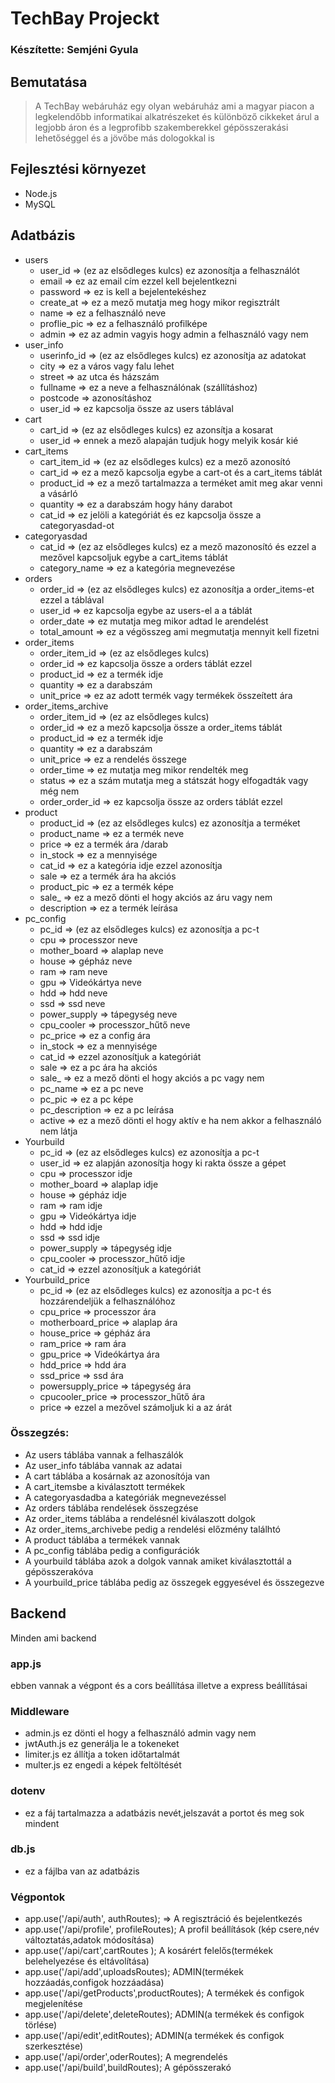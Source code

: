 # TechBay Projeckt
### Készítette: Semjéni Gyula
## Bemutatása
>A TechBay webáruház egy olyan webáruház ami a magyar piacon a legkelendőbb informatikai alkatrészeket és különböző cikkeket árul a legjobb áron és a legprofibb szakemberekkel gépösszerakási lehetőséggel és a jövőbe más dologokkal is
## Fejlesztési környezet
- Node.js
- MySQL
## Adatbázis
- users
    - user_id => (ez az elsődleges kulcs) ez azonosítja a felhasználót
    - email => ez az email cím ezzel kell bejelentkezni
    - password => ez is kell a bejelentekéshez
    - create_at => ez a mező mutatja meg hogy mikor regisztrált
    - name => ez a felhasználó neve
    - proflie_pic => ez a felhasználó profilképe
    - admin => ez az admin vagyis hogy admin a felhasználó vagy nem
- user_info
    - userinfo_id => (ez az elsődleges kulcs) ez azonosítja az adatokat
    - city => ez a város vagy falu lehet
    - street => az utca és házszám
    - fullname => ez a neve a felhasználónak (szállításhoz)
    - postcode => azonosításhoz
    - user_id => ez kapcsolja össze az users táblával
- cart
    - cart_id => (ez az elsődleges kulcs) ez azonsítja a kosarat
    - user_id => ennek a mező alapaján tudjuk hogy melyik kosár kié
- cart_items
    - cart_item_id => (ez az elsődleges kulcs) ez a mező azonosító
    - cart_id => ez a mező kapcsolja egybe a cart-ot és a cart_items táblát
    - product_id => ez a mező tartalmazza a terméket amit meg akar venni a vásárló
    - quantity => ez a darabszám hogy hány darabot 
    - cat_id => ez jelöli a kategóriát és ez kapcsolja össze a categoryasdad-ot  
- categoryasdad 
    - cat_id => (ez az elsődleges kulcs) ez a mező mazonosító és ezzel a mezővel kapcsoljuk egybe a cart_items táblát
    - category_name => ez a kategória megnevezése
- orders
    - order_id => (ez az elsődleges kulcs) ez azonosítja a order_items-et ezzel a táblával
    - user_id => ez kapcsolja egybe az users-el a a táblát
    - order_date => ez mutatja meg mikor adtad le arendelést
    - total_amount => ez a végösszeg ami megmutatja mennyit kell fizetni 
- order_items
    - order_item_id => (ez az elsődleges kulcs)
    - order_id => ez kapcsolja össze a orders táblát ezzel 
    - product_id => ez a termék idje 
    - quantity => ez a darabszám
    - unit_price => ez az adott termék vagy termékek összeített ára
- order_items_archive
    - order_item_id => (ez az elsődleges kulcs)
    - order_id => ez a mező kapcsolja össze a order_items táblát
    - product_id => ez a termék idje 
    - quantity => ez a darabszám
    - unit_price => ez a rendelés összege
    - order_time => ez mutatja meg mikor rendelték meg
    - status => ez a szám mutatja meg a státszát hogy elfogadták vagy még nem
    - order_order_id => ez kapcsolja össze az orders táblát ezzel
- product
    - product_id => (ez az elsődleges kulcs) ez azonosítja a terméket
    - product_name => ez a termék neve
    - price => ez a termék ára /darab
    - in_stock => ez a mennyisége
    - cat_id => ez a kategória idje ezzel azonosítja
    - sale => ez a termék ára ha akciós
    - product_pic => ez a termék képe
    - sale_ => ez a mező dönti el hogy akciós az áru vagy nem 
    - description => ez a termék leírása
- pc_config 
    - pc_id => (ez az elsődleges kulcs) ez azonosítja a pc-t
    - cpu => processzor neve
    - mother_board => alaplap neve
    - house => gépház neve
    - ram => ram neve
    - gpu => Videókártya neve
    - hdd => hdd neve
    - ssd => ssd neve
    - power_supply => tápegység neve
    - cpu_cooler => processzor_hűtő neve
    - pc_price => ez a config ára
    - in_stock => ez a mennyisége
    - cat_id => ezzel azonosítjuk a kategóriát
    - sale => ez a pc ára ha akciós
    - sale_ => ez a mező dönti el hogy akciós a pc vagy nem
    - pc_name => ez a pc neve
    - pc_pic => ez a pc képe
    - pc_description => ez a pc leírása
    - active => ez a mező dönti el hogy aktív e ha nem akkor a felhasználó nem látja
- Yourbuild
    - pc_id => (ez az elsődleges kulcs) ez azonosítja a pc-t
    - user_id => ez alapján azonosítja hogy ki rakta össze a gépet
    - cpu => processzor idje
    - mother_board => alaplap idje
    - house => gépház idje
    - ram => ram idje
    - gpu => Videókártya idje
    - hdd => hdd idje
    - ssd => ssd idje
    - power_supply => tápegység idje
    - cpu_cooler => processzor_hűtő idje
    - cat_id => ezzel azonosítjuk a kategóriát
- Yourbuild_price
    - pc_id => (ez az elsődleges kulcs) ez azonosítja a pc-t és hozzárendeljük a felhasználóhoz
    - cpu_price => processzor ára
    - motherboard_price => alaplap ára
    - house_price => gépház ára
    - ram_price => ram ára
    - gpu_price => Videókártya ára
    - hdd_price => hdd ára
    - ssd_price => ssd ára
    - powersupply_price => tápegység ára
    - cpucooler_price => processzor_hűtő ára
    - price => ezzel a mezővel számoljuk ki a az árát
### Összegzés:
- Az users táblába vannak a felhaszálók
- Az user_info táblába vannak az adatai
- A cart táblába a kosárnak az azonosítója van 
- A cart_itemsbe a kiválasztott termékek
- A categoryasdadba a kategóriák megnevezéssel
- Az orders táblába rendelések összegzése
- Az order_items táblába a rendelésnél kiválaszott dolgok
- Az order_items_archivebe pedig a rendelési előzmény találhtó
- A product táblába a termékek vannak
- A pc_config táblába pedig a configurációk
- A yourbuild táblába azok a dolgok vannak amiket kiválasztottál a gépösszerakóva
- A yourbuild_price táblába pedig az összegek eggyesével és összegezve
## Backend
Minden ami backend
### app.js
ebben vannak a végpont és a cors beállítása illetve a express beállításai
### Middleware
- admin.js ez dönti el hogy a felhasználó admin vagy nem
- jwtAuth.js ez generálja le a tokeneket
- limiter.js ez állítja a token időtartalmát
- multer.js ez engedi a képek feltöltését

### dotenv
- ez a fáj tartalmazza a adatbázis nevét,jelszavát a portot és meg sok mindent
### db.js
- ez a fájlba van az adatbázis

### Végpontok                                                
- app.use('/api/auth', authRoutes); => A regisztráció és bejelentkezés
- app.use('/api/profile', profileRoutes); A profil beállítások (kép csere,név változtatás,adatok módosítása)
- app.use('/api/cart',cartRoutes ); A kosárért felelős(termékek belehelyezése és eltávolítása)
- app.use('/api/add',uploadsRoutes); ADMIN(termékek hozzáadás,configok hozzáadása)
- app.use('/api/getProducts',productRoutes); A termékek és configok megjelenítése
- app.use('/api/delete',deleteRoutes); ADMIN(a termékek és configok törlése)
- app.use('/api/edit',editRoutes); ADMIN(a termékek és configok szerkesztése) 
- app.use('/api/order',oderRoutes); A megrendelés
- app.use('/api/build',buildRoutes); A gépösszerakó